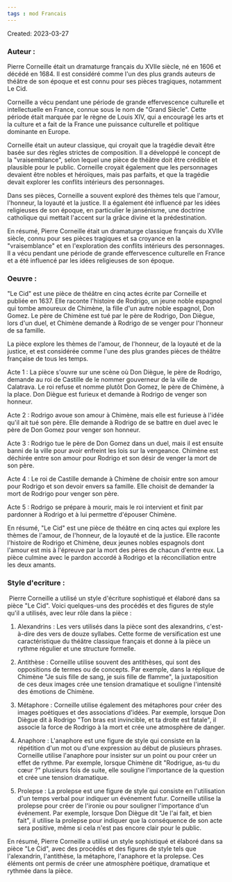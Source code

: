 ```yaml
---
tags : mod Francais
---
```

Created: 2023-03-27

### **Auteur :**  
Pierre Corneille était un dramaturge français du XVIIe siècle, né en 1606 et décédé en 1684. Il est considéré comme l'un des plus grands auteurs de théâtre de son époque et est connu pour ses pièces tragiques, notamment Le Cid.

Corneille a vécu pendant une période de grande effervescence culturelle et intellectuelle en France, connue sous le nom de "Grand Siècle". Cette période était marquée par le règne de Louis XIV, qui a encouragé les arts et la culture et a fait de la France une puissance culturelle et politique dominante en Europe.

Corneille était un auteur classique, qui croyait que la tragédie devait être basée sur des règles strictes de composition. Il a développé le concept de la "vraisemblance", selon lequel une pièce de théâtre doit être crédible et plausible pour le public. Corneille croyait également que les personnages devaient être nobles et héroïques, mais pas parfaits, et que la tragédie devait explorer les conflits intérieurs des personnages.

Dans ses pièces, Corneille a souvent exploré des thèmes tels que l'amour, l'honneur, la loyauté et la justice. Il a également été influencé par les idées religieuses de son époque, en particulier le jansénisme, une doctrine catholique qui mettait l'accent sur la grâce divine et la prédestination.

En résumé, Pierre Corneille était un dramaturge classique français du XVIIe siècle, connu pour ses pièces tragiques et sa croyance en la "vraisemblance" et en l'exploration des conflits intérieurs des personnages. Il a vécu pendant une période de grande effervescence culturelle en France et a été influencé par les idées religieuses de son époque.

### **Oeuvre :**
"Le Cid" est une pièce de théâtre en cinq actes écrite par Corneille et publiée en 1637. Elle raconte l'histoire de Rodrigo, un jeune noble espagnol qui tombe amoureux de Chimène, la fille d'un autre noble espagnol, Don Gomez. Le père de Chimène est tué par le père de Rodrigo, Don Diègue, lors d'un duel, et Chimène demande à Rodrigo de se venger pour l'honneur de sa famille.

La pièce explore les thèmes de l'amour, de l'honneur, de la loyauté et de la justice, et est considérée comme l'une des plus grandes pièces de théâtre française de tous les temps.

Acte 1 : La pièce s'ouvre sur une scène où Don Diègue, le père de Rodrigo, demande au roi de Castille de le nommer gouverneur de la ville de Calatrava. Le roi refuse et nomme plutôt Don Gomez, le père de Chimène, à la place. Don Diègue est furieux et demande à Rodrigo de venger son honneur.

Acte 2 : Rodrigo avoue son amour à Chimène, mais elle est furieuse à l'idée qu'il ait tué son père. Elle demande à Rodrigo de se battre en duel avec le père de Don Gomez pour venger son honneur.

Acte 3 : Rodrigo tue le père de Don Gomez dans un duel, mais il est ensuite banni de la ville pour avoir enfreint les lois sur la vengeance. Chimène est déchirée entre son amour pour Rodrigo et son désir de venger la mort de son père.

Acte 4 : Le roi de Castille demande à Chimène de choisir entre son amour pour Rodrigo et son devoir envers sa famille. Elle choisit de demander la mort de Rodrigo pour venger son père.

Acte 5 : Rodrigo se prépare à mourir, mais le roi intervient et finit par pardonner à Rodrigo et à lui permettre d'épouser Chimène.

En résumé, "Le Cid" est une pièce de théâtre en cinq actes qui explore les thèmes de l'amour, de l'honneur, de la loyauté et de la justice. Elle raconte l'histoire de Rodrigo et Chimène, deux jeunes nobles espagnols dont l'amour est mis à l'épreuve par la mort des pères de chacun d'entre eux. La pièce culmine avec le pardon accordé à Rodrigo et la réconciliation entre les deux amants.

### **Style d'ecriture :**
 Pierre Corneille a utilisé un style d'écriture sophistiqué et élaboré dans sa pièce "Le Cid". Voici quelques-uns des procédés et des figures de style qu'il a utilisés, avec leur rôle dans la pièce :

1.  Alexandrins : Les vers utilisés dans la pièce sont des alexandrins, c'est-à-dire des vers de douze syllabes. Cette forme de versification est une caractéristique du théâtre classique français et donne à la pièce un rythme régulier et une structure formelle.
    
2.  Antithèse : Corneille utilise souvent des antithèses, qui sont des oppositions de termes ou de concepts. Par exemple, dans la réplique de Chimène "Je suis fille de sang, je suis fille de flamme", la juxtaposition de ces deux images crée une tension dramatique et souligne l'intensité des émotions de Chimène.
    
3.  Métaphore : Corneille utilise également des métaphores pour créer des images poétiques et des associations d'idées. Par exemple, lorsque Don Diègue dit à Rodrigo "Ton bras est invincible, et ta droite est fatale", il associe la force de Rodrigo à la mort et crée une atmosphère de danger.
    
4.  Anaphore : L'anaphore est une figure de style qui consiste en la répétition d'un mot ou d'une expression au début de plusieurs phrases. Corneille utilise l'anaphore pour insister sur un point ou pour créer un effet de rythme. Par exemple, lorsque Chimène dit "Rodrigue, as-tu du cœur ?" plusieurs fois de suite, elle souligne l'importance de la question et crée une tension dramatique.
    
5.  Prolepse : La prolepse est une figure de style qui consiste en l'utilisation d'un temps verbal pour indiquer un événement futur. Corneille utilise la prolepse pour créer de l'ironie ou pour souligner l'importance d'un événement. Par exemple, lorsque Don Diègue dit "Je l'ai fait, et bien fait", il utilise la prolepse pour indiquer que la conséquence de son acte sera positive, même si cela n'est pas encore clair pour le public.

En résumé, Pierre Corneille a utilisé un style sophistiqué et élaboré dans sa pièce "Le Cid", avec des procédés et des figures de style tels que l'alexandrin, l'antithèse, la métaphore, l'anaphore et la prolepse. Ces éléments ont permis de créer une atmosphère poétique, dramatique et rythmée dans la pièce.

